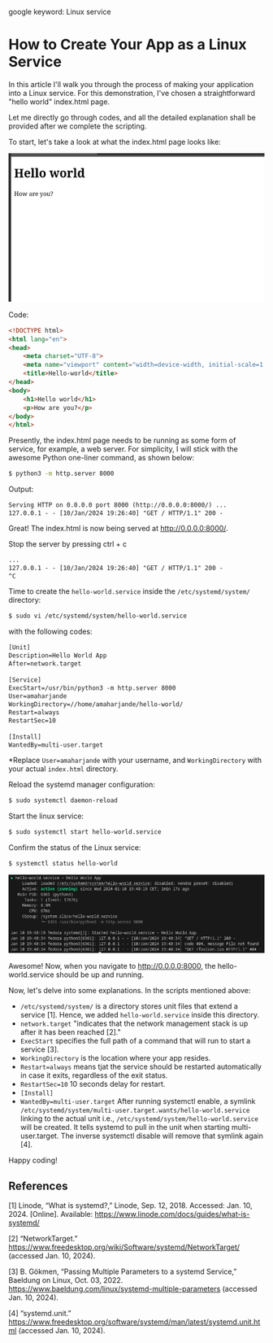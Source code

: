 google keyword: Linux service

# How to Create Your App as a Linux Service


In this article I'll walk you through the process of making your application into a Linux service.
For this demonstration, I've chosen a straightforward "hello world" index.html page.

Let me directly go through codes, and all the detailed explanation shall be provided after we complete the scripting.

To start, let's take a look at what the index.html page looks like:

!['01'](01.png)

Code:
```html
<!DOCTYPE html>
<html lang="en">
<head>
    <meta charset="UTF-8">
    <meta name="viewport" content="width=device-width, initial-scale=1.0">
    <title>Hello-world</title>
</head>
<body>
    <h1>Hello world</h1>
    <p>How are you?</p>
</body>
</html>
```

Presently, the index.html page needs to be running as some form of service, for example, a web server. For simplicity, I will stick with the awesome Python one-liner command, as shown below:
```bash
$ python3 -m http.server 8000
```

Output:
```
Serving HTTP on 0.0.0.0 port 8000 (http://0.0.0.0:8000/) ...
127.0.0.1 - - [10/Jan/2024 19:26:40] "GET / HTTP/1.1" 200 -
```

Great! The index.html is now being served at http://0.0.0.0:8000/. 

Stop the server by pressing ctrl + c 
```
...
127.0.0.1 - - [10/Jan/2024 19:26:40] "GET / HTTP/1.1" 200 -
^C
```

Time to create the `hello-world.service` inside the `/etc/systemd/system/` directory:
```bash
$ sudo vi /etc/systemd/system/hello-world.service
```

with the following codes:
```
[Unit]
Description=Hello World App
After=network.target

[Service]
ExecStart=/usr/bin/python3 -m http.server 8000
User=amaharjande
WorkingDirectory=//home/amaharjande/hello-world/
Restart=always
RestartSec=10

[Install]
WantedBy=multi-user.target
```

*Replace `User=amaharjande` with your username, and `WorkingDirectory` with your actual `index.html` directory. 

Reload the systemd manager configuration:
```bash
$ sudo systemctl daemon-reload
```

Start the linux service:
```bash
$ sudo systemctl start hello-world.service
```

Confirm the status of the Linux service:
```bash
$ systemctl status hello-world
```

!['app-as-a-linux-service-systemctl-status'](02.png)

Awesome! Now, when you navigate to http://0.0.0.0:8000, the hello-world.service should be up and running.

Now, let's delve into some explanations. In the scripts mentioned above:

- `/etc/systemd/system/` is a directory stores unit files that extend a service [1]. Hence, we added `hello-world.service` inside this directory.
- `network.target` "indicates that the network management stack is up after it has been reached [2]." 
- `ExecStart` specifies the full path of a command that will run to start a service [3].
- `WorkingDirectory` is the location where your app resides.
- `Restart=always` means tjat the service should be restarted automatically in case it exits, regardless of the exit status.
- `RestartSec=10` 10 seconds delay for restart.
- `[Install]`
- `WantedBy=multi-user.target`
After running systemctl enable, a symlink `/etc/systemd/system/multi-user.target.wants/hello-world.service` linking to the actual unit i.e., `/etc/systemd/system/hello-world.service` will be created. It tells systemd to pull in the unit when starting multi-user.target. The inverse systemctl disable will remove that symlink again [4].


Happy coding!


## References
  
[1] Linode, “What is systemd?,” Linode, Sep. 12, 2018. Accessed: Jan. 10, 2024. [Online]. Available: https://www.linode.com/docs/guides/what-is-systemd/

[2] “NetworkTarget.” https://www.freedesktop.org/wiki/Software/systemd/NetworkTarget/ (accessed Jan. 10, 2024).
  
[3] B. Gökmen, “Passing Multiple Parameters to a systemd Service,” Baeldung on Linux, Oct. 03, 2022. https://www.baeldung.com/linux/systemd-multiple-parameters (accessed Jan. 10, 2024).

[4] “systemd.unit.” https://www.freedesktop.org/software/systemd/man/latest/systemd.unit.html (accessed Jan. 10, 2024).